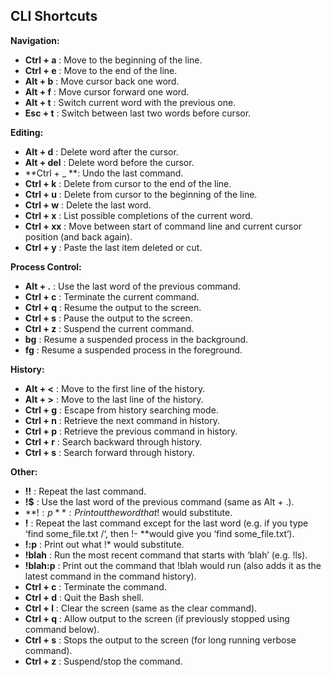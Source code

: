 ## CLI Shortcuts

**Navigation:**

- **Ctrl + a** : Move to the beginning of the line.
- **Ctrl + e** : Move to the end of the line.
- **Alt + b** : Move cursor back one word.
- **Alt + f** : Move cursor forward one word.
- **Alt + t** : Switch current word with the previous one.
- **Esc + t** : Switch between last two words before cursor.



**Editing:**

- **Alt + d** : Delete word after the cursor.
- **Alt + del** : Delete word before the cursor.
- **Ctrl + _ **: Undo the last command.
- **Ctrl + k** : Delete from cursor to the end of the line.
- **Ctrl + u** : Delete from cursor to the beginning of the line.
- **Ctrl + w** : Delete the last word.
- **Ctrl + x** : List possible completions of the current word.
- **Ctrl + xx** : Move between start of command line and current cursor position (and back again).
- **Ctrl + y** : Paste the last item deleted or cut.


**Process Control:**

- **Alt + .** : Use the last word of the previous command.
- **Ctrl + c** : Terminate the current command.
- **Ctrl + q** : Resume the output to the screen.
- **Ctrl + s** : Pause the output to the screen.
- **Ctrl + z** : Suspend the current command.
- **bg** : Resume a suspended process in the background.
- **fg** : Resume a suspended process in the foreground.


**History:**

- **Alt + <** : Move to the first line of the history.
- **Alt + >** : Move to the last line of the history.
- **Ctrl + g** : Escape from history searching mode.
- **Ctrl + n** : Retrieve the next command in history.
- **Ctrl + p** : Retrieve the previous command in history.
- **Ctrl + r** : Search backward through history.
- **Ctrl + s** : Search forward through history.


**Other:**

- **!!** : Repeat the last command.
- **!$** : Use the last word of the previous command (same as Alt + .).
- **!$:p** : Print out the word that !$ would substitute.
- **!** : Repeat the last command except for the last word (e.g. if you type ‘find some_file.txt /‘, then !- **would give you ‘find some_file.txt‘).
- **!:p** : Print out what !* would substitute.
- **!blah** : Run the most recent command that starts with ‘blah’ (e.g. !ls).
- **!blah:p** : Print out the command that !blah would run (also adds it as the latest command in the command history).
- **Ctrl + c** : Terminate the command.
- **Ctrl + d** : Quit the Bash shell.
- **Ctrl + l** : Clear the screen (same as the clear command).
- **Ctrl + q** : Allow output to the screen (if previously stopped using command below).
- **Ctrl + s** : Stops the output to the screen (for long running verbose command).
- **Ctrl + z** : Suspend/stop the command.
